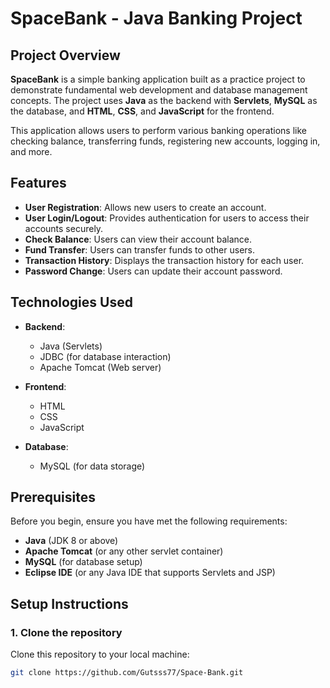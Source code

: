 # SpaceBank - Java Banking Project

## Project Overview

**SpaceBank** is a simple banking application built as a practice project to demonstrate fundamental web development and database management concepts. The project uses **Java** as the backend with **Servlets**, **MySQL** as the database, and **HTML**, **CSS**, and **JavaScript** for the frontend.

This application allows users to perform various banking operations like checking balance, transferring funds, registering new accounts, logging in, and more.

## Features

- **User Registration**: Allows new users to create an account.
- **User Login/Logout**: Provides authentication for users to access their accounts securely.
- **Check Balance**: Users can view their account balance.
- **Fund Transfer**: Users can transfer funds to other users.
- **Transaction History**: Displays the transaction history for each user.
- **Password Change**: Users can update their account password.

## Technologies Used

- **Backend**: 
  - Java (Servlets)
  - JDBC (for database interaction)
  - Apache Tomcat (Web server)

- **Frontend**:
  - HTML
  - CSS
  - JavaScript

- **Database**:
  - MySQL (for data storage)

## Prerequisites

Before you begin, ensure you have met the following requirements:

- **Java** (JDK 8 or above)
- **Apache Tomcat** (or any other servlet container)
- **MySQL** (for database setup)
- **Eclipse IDE** (or any Java IDE that supports Servlets and JSP)

## Setup Instructions

### 1. Clone the repository
Clone this repository to your local machine:

```bash
git clone https://github.com/Gutsss77/Space-Bank.git
